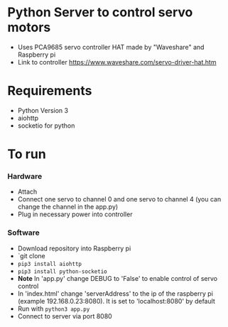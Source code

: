 # Python Server to control servo motors
* Uses PCA9685 servo controller HAT made by "Waveshare" and Raspberry pi
* Link to controller https://www.waveshare.com/servo-driver-hat.htm

# Requirements
* Python Version 3
* aiohttp
* socketio for python

# To run
### Hardware
* Attach
* Connect one servo to channel 0 and one servo to channel 4 (you can change the channel in the app.py)
* Plug in necessary power into controller

### Software
* Download repository into Raspberry pi
* `git clone 
* `pip3 install aiohttp`
* `pip3 install python-socketio`
* **Note** In 'app.py' change DEBUG to 'False' to enable control of servo control
* In 'index.html' change 'serverAddress' to the ip of the raspberry pi (example 192.168.0.23:8080). It is set to 'localhost:8080' by default
* Run with `python3 app.py`
* Connect to server via port 8080